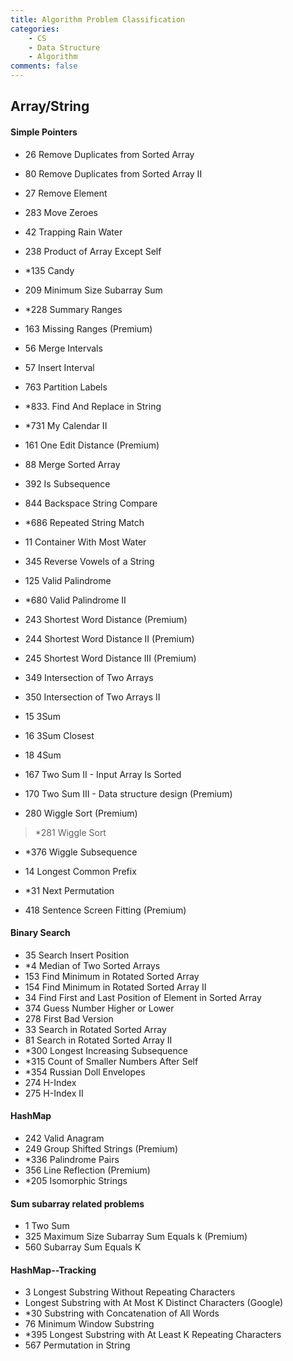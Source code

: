 ```yaml
---
title: Algorithm Problem Classification
categories: 
    - CS
    - Data Structure
    - Algorithm
comments: false
---
```



## Array/String

#### Simple Pointers
- 26 Remove Duplicates from Sorted Array
- 80 Remove Duplicates from Sorted Array II
- 27 Remove Element
- 283 Move Zeroes

- 42 Trapping Rain Water
- 238 Product of Array Except Self
- *135 Candy

- 209 Minimum Size Subarray Sum
- *228 Summary Ranges
- 163 Missing Ranges (Premium)

- 56 Merge Intervals
- 57 Insert Interval
- 763 Partition Labels
- *833. Find And Replace in String
- *731 My Calendar II

- 161 One Edit Distance (Premium)
- 88 Merge Sorted Array
- 392 Is Subsequence
- 844 Backspace String Compare
- *686 Repeated String Match

- 11 Container With Most Water
- 345 Reverse Vowels of a String
- 125 Valid Palindrome
- *680 Valid Palindrome II


- 243 Shortest Word Distance (Premium)
- 244 Shortest Word Distance II (Premium)
- 245 Shortest Word Distance III (Premium)

- 349 Intersection of Two Arrays
- 350 Intersection of Two Arrays II

- 15 3Sum
- 16 3Sum Closest
- 18 4Sum
- 167 Two Sum II - Input Array Is Sorted
- 170 Two Sum III - Data structure design (Premium)


- 280 Wiggle Sort (Premium)
> *281 Wiggle Sort
- *376 Wiggle Subsequence

- 14 Longest Common Prefix

- *31 Next Permutation
- 418 Sentence Screen Fitting (Premium)

#### Binary Search

- 35 Search Insert Position
- *4 Median of Two Sorted Arrays
- 153 Find Minimum in Rotated Sorted Array
- 154 Find Minimum in Rotated Sorted Array II
- 34 Find First and Last Position of Element in Sorted Array
- 374 Guess Number Higher or Lower
- 278 First Bad Version
- 33 Search in Rotated Sorted Array
- 81 Search in Rotated Sorted Array II
- *300 Longest Increasing Subsequence
- *315 Count of Smaller Numbers After Self
- *354 Russian Doll Envelopes
- 274 H-Index
- 275 H-Index II
#### HashMap

- 242 Valid Anagram
- 249 Group Shifted Strings (Premium)
- *336 Palindrome Pairs
- 356 Line Reflection (Premium)
- *205 Isomorphic Strings


#### Sum subarray related problems
- 1 Two Sum
- 325 Maximum Size Subarray Sum Equals k (Premium)
- 560 Subarray Sum Equals K

#### HashMap--Tracking
- 3 Longest Substring Without Repeating Characters
- Longest Substring with At Most K Distinct Characters (Google)
- *30 Substring with Concatenation of All Words
- 76 Minimum Window Substring
- *395 Longest Substring with At Least K Repeating Characters
- 567 Permutation in String
